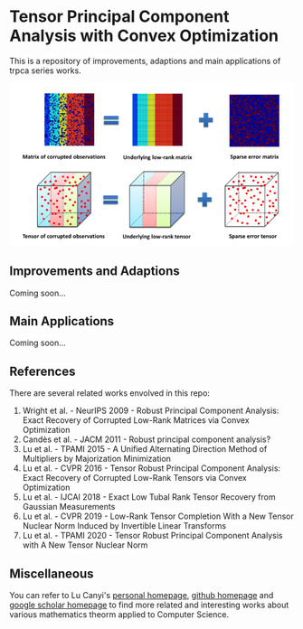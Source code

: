 # Tensor Principal Component Analysis with Convex Optimization 

This is a repository of improvements, adaptions and main applications of trpca series works.

![](./resources/banner.png)

## Improvements and Adaptions

Coming soon...

## Main Applications

Coming soon...

## References

There are several related works envolved in this repo:

1. Wright et al. - NeurIPS 2009 - Robust Principal Component Analysis: Exact Recovery of Corrupted Low-Rank Matrices via Convex Optimization
2. Candès et al. - JACM 2011 - Robust principal component analysis?
3. Lu et al. - TPAMI 2015 - A Unified Alternating Direction Method of Multipliers by Majorization Minimization
4. Lu et al. - CVPR 2016 - Tensor Robust Principal Component Analysis: Exact Recovery of Corrupted Low-Rank Tensors via Convex Optimization
5. Lu et al. - IJCAI 2018 - Exact Low Tubal Rank Tensor Recovery from Gaussian Measurements
6. Lu et al. - CVPR 2019 - Low-Rank Tensor Completion With a New Tensor Nuclear Norm Induced by Invertible Linear Transforms
7. Lu et al. - TPAMI 2020 - Tensor Robust Principal Component Analysis with A New Tensor Nuclear Norm

## Miscellaneous

You can refer to Lu Canyi's [personal homepage](https://canyilu.github.io/), [github homepage](https://github.com/canyilu) and [google scholar homepage](https://scholar.google.com/citations?user=EZcKJi4AAAAJ&hl=en) to find more related and interesting works about various mathematics theorm applied to Computer Science.